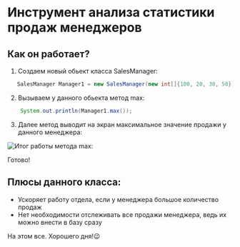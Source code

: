 # Инструмент анализа статистики продаж менеджеров
## Как он работает?
1. Создаем новый обьект класса SalesManager:
```java
   SalesManager Manager1 = new SalesManager(new int[]{100, 20, 30, 50});
```
2. Вызываем у данного обьекта метод max:
```java
    System.out.println(Manager1.max());
```
3. Далее метод выводит на экран максимальное значение продажи у данного менеджера:

![Итог работы метода max:](https://i.ibb.co/HqDpbf3/2022-08-16-2.png)

Готово!
## Плюсы данного класса:
* Ускоряет работу отдела, если у менеджера большое количество продаж
* Нет необходимости отслеживать все продажи менеджера, ведь их можно внести в базу сразу

На этом все. Хорошего дня!😉
